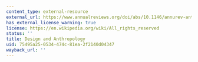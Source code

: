```yaml
---
content_type: external-resource
external_url: https://www.annualreviews.org/doi/abs/10.1146/annurev-anthro-102215-100224
has_external_license_warning: true
license: https://en.wikipedia.org/wiki/All_rights_reserved
status: ''
title: Design and Anthropology
uid: 75495a25-0534-474c-81ea-2f2140d04347
wayback_url: ''
---
```

